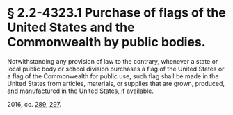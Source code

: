 # § 2.2-4323.1 Purchase of flags of the United States and the Commonwealth by public bodies.

<p>Notwithstanding any provision of law to the contrary, whenever a state or local public body or school division purchases a flag of the United States or a flag of the Commonwealth for public use, such flag shall be made in the United States from articles, materials, or supplies that are grown, produced, and manufactured in the United States, if available.</p><p>2016, cc. <a href='http://lis.virginia.gov/cgi-bin/legp604.exe?161+ful+CHAP0289'>289</a>, <a href='http://lis.virginia.gov/cgi-bin/legp604.exe?161+ful+CHAP0297'>297</a>.</p>